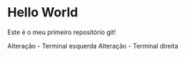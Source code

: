 # Hello World

Este é o meu primeiro repositório git!

Alteração - Terminal esquerda
Alteração - Terminal direita
